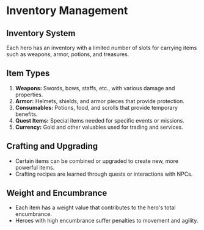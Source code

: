 # Inventory Management

## Inventory System
Each hero has an inventory with a limited number of slots for carrying items such as weapons, armor, potions, and treasures.

## Item Types
1. **Weapons:** Swords, bows, staffs, etc., with various damage and properties.
2. **Armor:** Helmets, shields, and armor pieces that provide protection.
3. **Consumables:** Potions, food, and scrolls that provide temporary benefits.
4. **Quest Items:** Special items needed for specific events or missions.
5. **Currency:** Gold and other valuables used for trading and services.

## Crafting and Upgrading
- Certain items can be combined or upgraded to create new, more powerful items.
- Crafting recipes are learned through quests or interactions with NPCs.

## Weight and Encumbrance
- Each item has a weight value that contributes to the hero's total encumbrance.
- Heroes with high encumbrance suffer penalties to movement and agility.